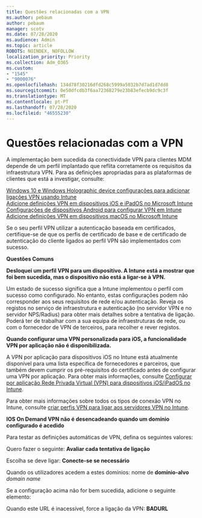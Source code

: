 ```yaml
---
title: Questões relacionadas com a VPN
ms.author: pebaum
author: pebaum
manager: scotv
ms.date: 07/28/2020
ms.audience: Admin
ms.topic: article
ROBOTS: NOINDEX, NOFOLLOW
localization_priority: Priority
ms.collection: Adm_O365
ms.custom:
- "1545"
- "9000076"
ms.openlocfilehash: 134d78f30216dfd268c5999a5032b7d7ad1d7dd8
ms.sourcegitcommit: 0e50dfcdb3f6aa72368279e23b83efecb9dc9c3f
ms.translationtype: MT
ms.contentlocale: pt-PT
ms.lasthandoff: 07/28/2020
ms.locfileid: "46555230"
---
```

# <a name="vpn-related-issues"></a>Questões relacionadas com a VPN

A implementação bem sucedida da conectividade VPN para clientes MDM depende de um perfil implantado que reflita corretamente os requisitos da infraestrutura VPN. Para as definições apropriadas para as plataformas de clientes que está a investigar, consulte: 

[Windows 10 e Windows Holographic device configurações para adicionar ligações VPN usando Intune](https://docs.microsoft.com/intune/vpn-settings-windows-10)  
[Adicione definições VPN em dispositivos iOS e iPadOS no Microsoft Intune](https://docs.microsoft.com/intune/vpn-settings-ios)  
[Configurações de dispositivos Android para configurar VPN em Intune](https://docs.microsoft.com/intune/vpn-settings-android)  
[Adicione definições VPN em dispositivos macOS no Microsoft Intune](https://docs.microsoft.com/mem/intune/configuration/vpn-settings-macos)

Se o seu perfil VPN utilizar a autenticação baseada em certificados, certifique-se de que os perfis de certificado de base e de certificado de autenticação do cliente ligados ao perfil VPN são implementados com sucesso.

**Questões Comuns**

**Desloquei um perfil VPN para um dispositivo. A Intune está a mostrar que foi bem sucedida, mas o dispositivo não está a ligar-se à VPN.**

Um estado de sucesso significa que a Intune implementou o perfil com sucesso como configurado. No entanto, estas configurações podem não corresponder aos seus requisitos de rede e/ou autenticação. Reveja os registos no serviço de infraestrutura e autenticação (no servidor VPN e no servidor NPS/Radius) para obter mais detalhes sobre a tentativa de ligação. Poderá ter de trabalhar com a sua equipa de infraestruturas de rede, ou com o fornecedor de VPN de terceiros, para recolher e rever registos.

**Quando configurar uma VPN personalizada para iOS, a funcionalidade VPN por aplicação não é disponibilizada.**

A VPN por aplicação para dispositivos iOS no Intune está atualmente disponível para uma lista específica de fornecedores e parceiros, que também devem cumprir os pré-requisitos do certificado antes de configurar uma VPN por aplicação. Para obter mais informações, consulte [Configurar por aplicação Rede Privada Virtual (VPN) para dispositivos iOS/iPadOS no Intune](https://docs.microsoft.com/intune/vpn-setting-configure-per-app). 

Para obter mais informações sobre todos os tipos de conexão VPN no Intune, consulte [criar perfis VPN para ligar aos servidores VPN no Intune](https://docs.microsoft.com/intune/vpn-settings-configure).  

**IOS On Demand VPN não é desencadeando quando um domínio configurado é acedido**

Para testar as definições automáticas de VPN, defina os seguintes valores:

Quero fazer o seguinte: **Avaliar cada tentativa de ligação** 

Escolha se deve ligar: **Conecte-se se necessário**

Quando os utilizadores acedem a estes domínios: nome de **domínio-alvo** *domain name*

Se a configuração acima não for bem sucedida, adicione o seguinte elemento:

Quando este URL é inacessível, force a ligação da VPN: **BADURL**